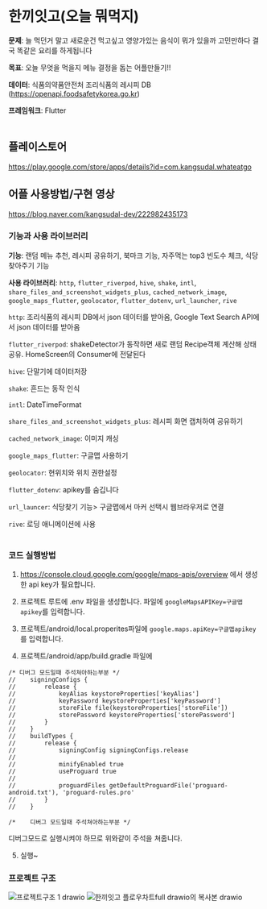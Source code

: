# 한끼잇고(오늘 뭐먹지)

**문제**: 늘 먹던거 말고 새로운건 먹고싶고 영양가있는 음식이 뭐가 있을까 고민만하다 결국 똑같은 요리를 하게됩니다

**목표**: 오늘 무엇을 먹을지 메뉴 결정을 돕는 어플만들기!!

**데이터**: 식품의약품안전처 조리식품의 레시피 DB (https://openapi.foodsafetykorea.go.kr)

**프레임워크**: Flutter
<br/>
<br/>

## 플레이스토어
https://play.google.com/store/apps/details?id=com.kangsudal.whateatgo
<br/>

## 어플 사용방법/구현 영상
https://blog.naver.com/kangsudal-dev/222982435173
</br>

### 기능과 사용 라이브러리


**기능**: 랜덤 메뉴 추천, 레시피 공유하기, 북마크 기능, 자주먹는 top3 빈도수 체크, 식당 찾아주기 기능

**사용 라이브러리**: `http`, `flutter_riverpod`, `hive`, `shake`, `intl`, `share_files_and_screenshot_widgets_plus`, `cached_network_image`, `google_maps_flutter`, `geolocator`, `flutter_dotenv`, `url_launcher`, `rive`

`http`: 조리식품의 레시피 DB에서 json 데이터를 받아옴, Google Text Search API에서 json 데이터를 받아옴

`flutter_riverpod`: shakeDetector가 동작하면 새로 랜덤 Recipe객체 계산해 상태 공유. HomeScreen의 Consumer에 전달된다

`hive`: 단말기에 데이터저장

`shake`: 흔드는 동작 인식

`intl`: DateTimeFormat

`share_files_and_screenshot_widgets_plus`: 레시피 화면 캡처하여 공유하기

`cached_network_image`: 이미지 캐싱

`google_maps_flutter`: 구글맵 사용하기

`geolocator`: 현위치와 위치 권한설정

`flutter_dotenv`: apikey를 숨깁니다

`url_launcer`: 식당찾기 기능> 구글맵에서 마커 선택시 웹브라우저로 연결

`rive`: 로딩 애니메이션에 사용
<br/>
<br/>

### 코드 실행방법
1. https://console.cloud.google.com/google/maps-apis/overview 에서 생성한 api key가 필요합니다.

2. 프로젝트 루트에 .env 파일을 생성합니다. 파일에 `googleMapsAPIKey=구글맵apikey`를 입력합니다.


3. 프로젝트/android/local.properites파일에 `google.maps.apiKey=구글맵apikey`를 입력합니다.

4. 프로젝트/android/app/build.gradle 파일에
```
/* 디버그 모드일때 주석쳐아하는부분 */
//    signingConfigs {
//        release {
//            keyAlias keystoreProperties['keyAlias']
//            keyPassword keystoreProperties['keyPassword']
//            storeFile file(keystoreProperties['storeFile'])
//            storePassword keystoreProperties['storePassword']
//        }
//    }
//    buildTypes {
//        release {
//            signingConfig signingConfigs.release
//
//            minifyEnabled true
//            useProguard true
//
//            proguardFiles getDefaultProguardFile('proguard-android.txt'), 'proguard-rules.pro'
//        }
//    }

/*    디버그 모드일때 주석쳐아하는부분 */
```
디버그모드로 실행시켜야 하므로 위와같이 주석을 쳐줍니다.

5. 실행~

### 프로젝트 구조
![프로젝트구조 1 drawio](https://user-images.githubusercontent.com/32862869/213140623-67780997-ad42-496b-9eed-95683e9d2b4a.png)
![한끼잇고 플로우차트full drawio의 복사본 drawio](https://user-images.githubusercontent.com/32862869/213140614-53f91802-dc21-41fc-a937-bfe8859982c7.png)
